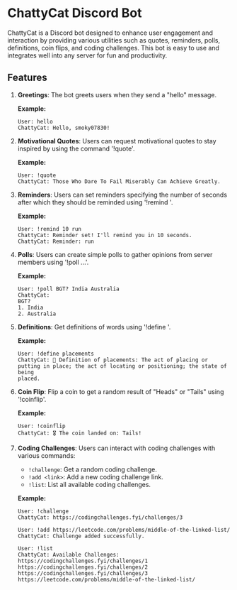 # ChattyCat Discord Bot

ChattyCat is a Discord bot designed to enhance user engagement and interaction by providing various utilities such as quotes, reminders, polls, definitions, coin flips, and coding challenges. This bot is easy to use and integrates well into any server for fun and productivity.

## Features

1. **Greetings**: The bot greets users when they send a "hello" message.

   **Example:**
   ```text
   User: hello
   ChattyCat: Hello, smoky07830!
2. **Motivational Quotes**: Users can request motivational quotes to stay inspired by using the command '!quote'.
   
   **Example:**
   ```text
   User: !quote
   ChattyCat: Those Who Dare To Fail Miserably Can Achieve Greatly.
3. **Reminders**: Users can set reminders specifying the number of seconds after which they should be reminded using '!remind <seconds> <reminder>'.

   **Example:**
   ```text
   User: !remind 10 run
   ChattyCat: Reminder set! I'll remind you in 10 seconds.
   ChattyCat: Reminder: run
4. **Polls**: Users can create simple polls to gather opinions from server members using '!poll <question> <opt1> <opt2>...'.
   
   **Example:**
   ```text
   User: !poll BGT? India Australia
   ChattyCat:
   BGT?
   1. India
   2. Australia
5. **Definitions**: Get definitions of words using '!define <word>'.
   
   **Example:**
   ```text
   User: !define placements
   ChattyCat: 📜 Definition of placements: The act of placing or putting in place; the act of locating or positioning; the state of being 
   placed.
6. **Coin Flip**: Flip a coin to get a random result of "Heads" or "Tails" using '!coinflip'.

    **Example:**
    ```text
   User: !coinflip
   ChattyCat: 🎖 The coin landed on: Tails!
7. **Coding Challenges**: Users can interact with coding challenges with various commands:
    - `!challenge`: Get a random coding challenge.
    - `!add <link>`: Add a new coding challenge link.
    - `!list`: List all available coding challenges.
  
     **Example:**
     ```text
     User: !challenge
     ChattyCat: https://codingchallenges.fyi/challenges/3
      
     User: !add https://leetcode.com/problems/middle-of-the-linked-list/
     ChattyCat: Challenge added successfully.
      
     User: !list
     ChattyCat: Available Challenges:
     https://codingchallenges.fyi/challenges/1
     https://codingchallenges.fyi/challenges/2
     https://codingchallenges.fyi/challenges/3
     https://leetcode.com/problems/middle-of-the-linked-list/





